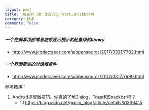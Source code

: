 ```yaml
---
layout: post
title:  UI系列 08：Dialog,Toast,Snackbar等
category: 技术
comments: false
---
```


##### 一个在屏幕顶部或者底部显示提示的轻量级的library

* <http://www.jcodecraeer.com/a/opensource/2017/0321/7702.html>
 
 
##### 一个界面简洁的对话框控件

* <http://www.jcodecraeer.com/a/opensource/2017/0317/7690.html>
 
 
 
 
 参考链接：
 
 1. Android提醒微技巧，你真的了解Dialog、Toast和Snackbar吗？
 	* 1.1 <https://blog.csdn.net/guolin_blog/article/details/51336415>
 
 
 
 
 
 
 
 
 
 
 
 
 
 
 
 
 